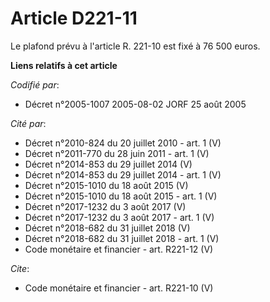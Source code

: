 # Article D221-11

Le plafond prévu à l'article R. 221-10 est fixé à 76 500 euros.

**Liens relatifs à cet article**

_Codifié par_:

  - Décret n°2005-1007 2005-08-02 JORF 25 août 2005

_Cité par_:

  - Décret n°2010-824 du 20 juillet 2010 - art. 1 (V)
  - Décret n°2011-770 du 28 juin 2011 - art. 1 (V)
  - Décret n°2014-853 du 29 juillet 2014 (V)
  - Décret n°2014-853 du 29 juillet 2014 - art. 1 (V)
  - Décret n°2015-1010 du 18 août 2015 (V)
  - Décret n°2015-1010 du 18 août 2015 - art. 1 (V)
  - Décret n°2017-1232 du 3 août 2017 (V)
  - Décret n°2017-1232 du 3 août 2017 - art. 1 (V)
  - Décret n°2018-682 du 31 juillet 2018 (V)
  - Décret n°2018-682 du 31 juillet 2018 - art. 1 (V)
  - Code monétaire et financier - art. R221-12 (V)

_Cite_:

  - Code monétaire et financier - art. R221-10 (V)
